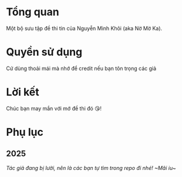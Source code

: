 # Tổng quan
Một bộ sưu tập đề thi tin của Nguyễn Minh Khôi (aka Nờ Mờ Ka).

# Quyền sử dụng
Cứ dùng thoải mái mà nhớ để credit nếu bạn tôn trọng các giả

# Lời kết
Chúc bạn may mắn với mớ đề thi đó 😘!

# Phụ lục

## 2025

*Tác giả đang bị lười, nên là các bạn tự tìm trong repo đi nhé! ~Mãi iu~*